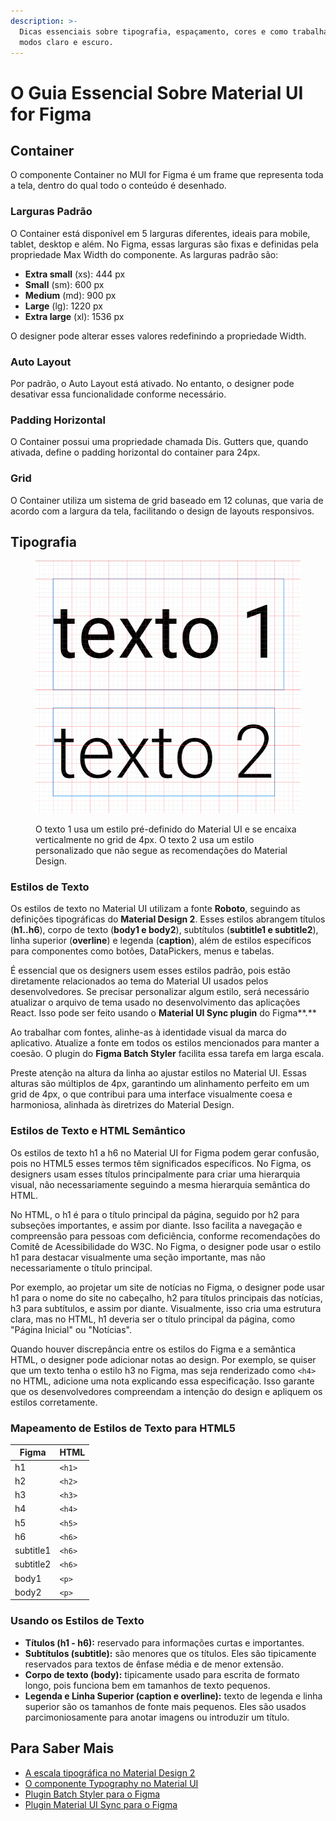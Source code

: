 ```yaml
---
description: >-
  Dicas essenciais sobre tipografia, espaçamento, cores e como trabalhar com os
  modos claro e escuro.
---
```


# O Guia Essencial Sobre Material UI for Figma

## Container

O componente Container no MUI for Figma é um frame que representa toda a tela, dentro do qual todo o conteúdo é desenhado.

### **Larguras Padrão**

O Container está disponível em 5 larguras diferentes, ideais para mobile, tablet, desktop e além. No Figma, essas larguras são fixas e definidas pela propriedade Max Width do componente. As larguras padrão são:

* **Extra small** (xs): 444 px
* **Small** (sm): 600 px
* **Medium** (md): 900 px
* **Large** (lg): 1220 px
* **Extra large** (xl): 1536 px

O designer pode alterar esses valores redefinindo a propriedade Width.

### **Auto Layout**

Por padrão, o Auto Layout está ativado. No entanto, o designer pode desativar essa funcionalidade conforme necessário.

### **Padding Horizontal**

O Container possui uma propriedade chamada Dis. Gutters que, quando ativada, define o padding horizontal do container para 24px.

### **Grid**

O Container utiliza um sistema de grid baseado em 12 colunas, que varia de acordo com a largura da tela, facilitando o design de layouts responsivos.

## Tipografia

<figure><img src="../.gitbook/assets/image (4).png" alt=""><figcaption><p>O texto 1 usa um estilo pré-definido do Material UI e se encaixa verticalmente no grid de 4px. O texto 2 usa um estilo personalizado que não segue as recomendações do Material Design.</p></figcaption></figure>

### Estilos de Texto

Os estilos de texto no Material UI utilizam a fonte **Roboto**, seguindo as definições tipográficas do **Material Design 2**. Esses estilos abrangem títulos (**h1..h6**), corpo de texto (**body1 e body2**), subtítulos (**subtitle1 e subtitle2**), linha superior (**overline**) e legenda (**caption**), além de estilos específicos para componentes como botões, DataPickers, menus e tabelas.

É essencial que os designers usem esses estilos padrão, pois estão diretamente relacionados ao tema do Material UI usados pelos desenvolvedores. Se precisar personalizar algum estilo, será necessário atualizar o arquivo de tema usado no desenvolvimento das aplicações React. Isso pode ser feito usando o **Material UI Sync plugin** do Figma**.**

Ao trabalhar com fontes, alinhe-as à identidade visual da marca do aplicativo. Atualize a fonte em todos os estilos mencionados para manter a coesão. O plugin do **Figma Batch Styler** facilita essa tarefa em larga escala.

Preste atenção na altura da linha ao ajustar estilos no Material UI. Essas alturas são múltiplos de 4px, garantindo um alinhamento perfeito em um grid de 4px, o que contribui para uma interface visualmente coesa e harmoniosa, alinhada às diretrizes do Material Design.

### Estilos de Texto e HTML Semântico

Os estilos de texto h1 a h6 no Material UI for Figma podem gerar confusão, pois no HTML5 esses termos têm significados específicos. No Figma, os designers usam esses títulos principalmente para criar uma hierarquia visual, não necessariamente seguindo a mesma hierarquia semântica do HTML.

No HTML, o h1 é para o título principal da página, seguido por h2 para subseções importantes, e assim por diante. Isso facilita a navegação e compreensão para pessoas com deficiência, conforme recomendações do Comitê de Acessibilidade do W3C. No Figma, o designer pode usar o estilo h1 para destacar visualmente uma seção importante, mas não necessariamente o título principal.

Por exemplo, ao projetar um site de notícias no Figma, o designer pode usar h1 para o nome do site no cabeçalho, h2 para títulos principais das notícias, h3 para subtítulos, e assim por diante. Visualmente, isso cria uma estrutura clara, mas no HTML, h1 deveria ser o título principal da página, como "Página Inicial" ou "Notícias".

Quando houver discrepância entre os estilos do Figma e a semântica HTML, o designer pode adicionar notas ao design. Por exemplo, se quiser que um texto tenha o estilo h3 no Figma, mas seja renderizado como `<h4>` no HTML, adicione uma nota explicando essa especificação. Isso garante que os desenvolvedores compreendam a intenção do design e apliquem os estilos corretamente.

### Mapeamento de Estilos de Texto para HTML5

| Figma     | HTML   |
| --------- | ------ |
| h1        | `<h1>` |
| h2        | `<h2>` |
| h3        | `<h3>` |
| h4        | `<h4>` |
| h5        | `<h5>` |
| h6        | `<h6>` |
| subtitle1 | `<h6>` |
| subtitle2 | `<h6>` |
| body1     | `<p>`  |
| body2     | `<p>`  |

### Usando os Estilos de Texto

* **Títulos (h1 - h6):** reservado para informações curtas e importantes.
* **Subtítulos (subtitle):** são menores que os títulos. Eles são tipicamente reservados para textos de ênfase média e de menor extensão.
* **Corpo de texto (body):** tipicamente usado para escrita de formato longo, pois funciona bem em tamanhos de texto pequenos.
* **Legenda e Linha Superior (caption e overline):** texto de legenda e linha superior são os tamanhos de fonte mais pequenos. Eles são usados parcimoniosamente para anotar imagens ou introduzir um título.

## Para Saber Mais

* [A escala tipográfica no Material Design 2](https://m2.material.io/design/typography/the-type-system.html#type-scale)
* [O componente Typography no Material UI](https://mui.com/material-ui/react-typography/)
* [Plugin Batch Styler para o Figma](https://www.figma.com/community/plugin/818203235789864127/batch-styler)
* [Plugin Material UI Sync para o Figma](https://www.figma.com/community/plugin/1336346114713490235/material-ui-sync)





